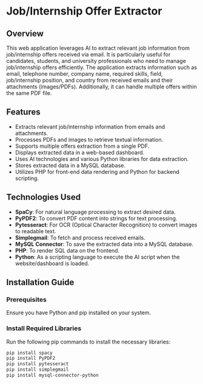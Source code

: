 # Job/Internship Offer Extractor

## Overview

This web application leverages AI to extract relevant job information from job/internship offers received via email. It is particularly useful for candidates, students, and university professionals who need to manage job/internship offers efficiently. The application extracts information such as email, telephone number, company name, required skills, field, job/internship position, and country from received emails and their attachments (images/PDFs). Additionally, it can handle multiple offers within the same PDF file.

## Features

- Extracts relevant job/internship information from emails and attachments.
- Processes PDFs and images to retrieve textual information.
- Supports multiple offers extraction from a single PDF.
- Displays extracted data in a web-based dashboard.
- Uses AI technologies and various Python libraries for data extraction.
- Stores extracted data in a MySQL database.
- Utilizes PHP for front-end data rendering and Python for backend scripting.

## Technologies Used

- **SpaCy**: For natural language processing to extract desired data.
- **PyPDF2**: To convert PDF content into strings for text processing.
- **Pytesseract**: For OCR (Optical Character Recognition) to convert images to readable text.
- **Simplegmail**: To fetch and process received emails.
- **MySQL Connector**: To save the extracted data into a MySQL database.
- **PHP**: To render SQL data on the frontend.
- **Python**: As a scripting language to execute the AI script when the website/dashboard is loaded.

## Installation Guide

### Prerequisites

Ensure you have Python and pip installed on your system.

### Install Required Libraries

Run the following pip commands to install the necessary libraries:

```bash
pip install spacy
pip install PyPDF2
pip install pytesseract
pip install simplegmail
pip install mysql-connector-python
